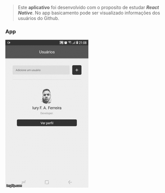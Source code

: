 > Este **aplicativo** foi desenvolvido com o proposito de estudar _**React Native**_. No app basicamento pode ser visualizado informações dos usuários do Github.

### App

![screen](docs/screen.gif)
